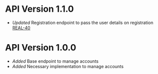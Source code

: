 # API Version 1.1.0
- *Updated* Registration endpoint to pass the user details on registration [REAL-40](https://dntech-cm.atlassian.net/browse/REAL-40)

# API Version 1.0.0
- *Added* Base endpoint to manage accounts
- *Added* Necessary implementation to manage accounts
